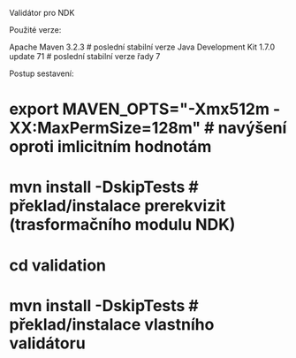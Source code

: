 Validátor pro NDK

Použité verze:
 
Apache Maven 3.2.3   # poslední stabilní verze
Java Development Kit 1.7.0 update 71   # poslední stabilní verze řady 7
 
Postup sestavení:
 
# export MAVEN_OPTS="-Xmx512m -XX:MaxPermSize=128m"   # navýšení oproti imlicitním hodnotám
 
# mvn install -DskipTests   # překlad/instalace prerekvizit (trasformačního modulu NDK)
 
# cd validation
# mvn install -DskipTests   # překlad/instalace vlastního validátoru
